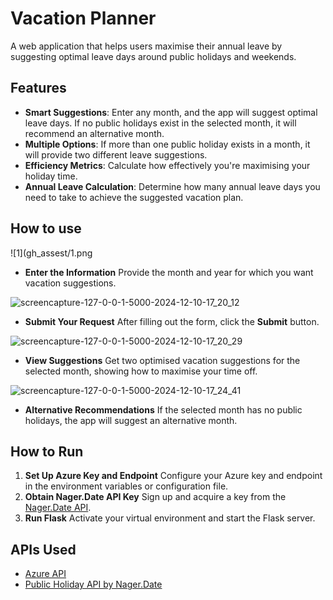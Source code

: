 # Vacation Planner

A web application that helps users maximise their annual leave by suggesting optimal leave days around public holidays and weekends.




## Features

- **Smart Suggestions**: Enter any month, and the app will suggest optimal leave days. If no public holidays exist in the selected month, it will recommend an alternative month.
- **Multiple Options**: If more than one public holiday exists in a month, it will provide two different leave suggestions.
- **Efficiency Metrics**: Calculate how effectively you're maximising your holiday time.
- **Annual Leave Calculation**: Determine how many annual leave days you need to take to achieve the suggested vacation plan.




## How to use 

![1](gh_assest/1.png

- **Enter the Information**
  Provide the month and year for which you want vacation suggestions.

![screencapture-127-0-0-1-5000-2024-12-10-17_20_12](C:\Users\Alyasi\Documents\Homework\coding\sc-readme\screencapture-127-0-0-1-5000-2024-12-10-17_20_12.png)

- **Submit Your Request**
  After filling out the form, click the **Submit** button.

![screencapture-127-0-0-1-5000-2024-12-10-17_20_29](C:\Users\Alyasi\Documents\Homework\coding\sc-readme\screencapture-127-0-0-1-5000-2024-12-10-17_20_29.png)

- **View Suggestions**
  Get two optimised vacation suggestions for the selected month, showing how to maximise your time off.



![screencapture-127-0-0-1-5000-2024-12-10-17_24_41](C:\Users\Alyasi\Documents\Homework\coding\sc-readme\screencapture-127-0-0-1-5000-2024-12-10-17_24_41.png)

- **Alternative Recommendations**
  If the selected month has no public holidays, the app will suggest an alternative month. 

  
  

## How to Run

1. **Set Up Azure Key and Endpoint**
   Configure your Azure key and endpoint in the environment variables or configuration file.
2. **Obtain Nager.Date API Key**
   Sign up and acquire a key from the [Nager.Date API](https://date.nager.at/Api).
3. **Run Flask**
   Activate your virtual environment and start the Flask server.





## APIs Used

- [Azure API](https://azure.microsoft.com/en-gb/pricing/purchase-options/azure-account/search?icid=free-search)
- [Public Holiday API by Nager.Date](https://date.nager.at/Api)

